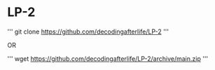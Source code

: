# LP-2

'''
git clone https://github.com/decodingafterlife/LP-2
'''

OR

'''
wget https://github.com/decodingafterlife/LP-2/archive/main.zip
'''
